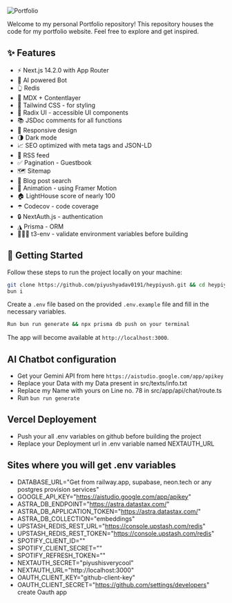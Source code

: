 ![Portfolio](https://i.ibb.co/qmqwYqN/main.png)

Welcome to my personal Portfolio repository! This repository houses the code for my portfolio website. Feel free to explore and get inspired.

## ✨ Features

- ⚡️ Next.js 14.2.0 with App Router
- 🤖 AI powered Bot
- 👆 Redis
- 📝 MDX + Contentlayer
- 🎨 Tailwind CSS - for styling
- 🌈 Radix UI - accessible UI components
- 📚 JSDoc comments for all functions
- 📱 Responsive design
- 🌗 Dark mode
- 📈 SEO optimized with meta tags and JSON-LD
- 📰 RSS feed
- ✅ Pagination - Guestbook
- 🗺 Sitemap
- 🔎 Blog post search
- 🎨 Animation - using Framer Motion
- 🏠 LightHouse score of nearly 100
- ☂️ Codecov - code coverage
- 🔒 NextAuth.js - authentication
- ◮ Prisma - ORM
- 👷🏻‍♂️ t3-env - validate environment variables before building

## 👋 Getting Started

Follow these steps to run the project locally on your machine:

```bash
git clone https://github.com/piyushyadav0191/heypiyush.git && cd heypiyush
bun i 
```

Create a `.env` file based on the provided `.env.example` file and fill in the necessary variables.

```bash
Run bun run generate && npx prisma db push on your terminal
```

The app will become available at `http://localhost:3000`.

## AI Chatbot configuration
- Get your Gemini API from here `https://aistudio.google.com/app/apikey`
- Replace your Data with my Data present in src/texts/info.txt
- Replace my Name with yours on Line no. 78 in src/app/api/chat/route.ts
- Run `bun run generate`

## Vercel Deployement
- Push your all .env variables on github before building the project
- Replace your Deployment url in .env variable named NEXTAUTH_URL

## Sites where you will get .env variables
- DATABASE_URL="Get from railway.app, supabase, neon.tech or any postgres provision services"
- GOOGLE_API_KEY="https://aistudio.google.com/app/apikey"
- ASTRA_DB_ENDPOINT="https://astra.datastax.com/"
- ASTRA_DB_APPLICATION_TOKEN="https://astra.datastax.com/"
- ASTRA_DB_COLLECTION="embeddings" 
- UPSTASH_REDIS_REST_URL="https://console.upstash.com/redis"
- UPSTASH_REDIS_REST_TOKEN="https://console.upstash.com/redis"
- SPOTIFY_CLIENT_ID=""
- SPOTIFY_CLIENT_SECRET=""
- SPOTIFY_REFRESH_TOKEN=""
- NEXTAUTH_SECRET="piyushisverycool"
- NEXTAUTH_URL="http://localhost:3000"
- OAUTH_CLIENT_KEY="github-client-key"
- OAUTH_CLIENT_SECRET="https://github.com/settings/developers" create Oauth app 
